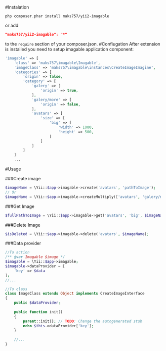 #Instalation
```
php composer.phar install maks757/yii2-imagable
```
or add

```json
"maks757/yii2-imagable": "*"
```
to the `require` section of your composer.json.
#Confiugation
After extension is installed you need to setup imagable application component:
```php
'imagable' => [
    'class' => 'maks757\imagable\Imagable',
    'imageClass' => 'maks757\imagable\instances\CreateImageImagine',
    'categories' => [
        'origin' => false,
        'category' => [
            'galery' => [
                'origin' => true,
            ],
            'galery/more' => [
                'origin' => false,
            ],
            'avatars' => [
                'size' => [
                    'big' => [
                        'width' => 1000,
                        'height' => 500,
                    ]
                ]
            ]
        ]
    ]
    ...
```

#Usage

###Create image
```php
$imageName = \Yii::$app->imagable->create('avatars', 'pathToImage');
// Or
$imageName = \Yii::$app->imagable->createMultiply(['avatars', 'galery/more'], 'pathToImage');
```

###Get Image
```php
$fullPathToImage = \Yii::$app->imagable->get('avatars', 'big', $imageName);
```

###Delete Image
```php
$isDeleted = \Yii::$app->imagable->delete('avatars', $imageName);
```

###Data provider
```php
//To action
/** @var Imagable $image */
$imagable = \Yii::$app->imagable;
$imagable->dataProvider = [
    'key' => $data
];
//...

//To class
class ImageClass extends Object implements CreateImageInterface
{
    public $dataProvider;
    
    public function init()
    {
        parent::init(); // TODO: Change the autogenerated stub
        echo $this->dataProvider['key'];
    }
    
    //...
}
```
